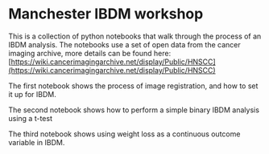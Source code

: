 # Manchester IBDM workshop

This is a collection of python notebooks that walk through the process of an IBDM analysis. 
The notebooks use a set of open data from the cancer imaging archive, more details can be 
found here: [https://wiki.cancerimagingarchive.net/display/Public/HNSCC](https://wiki.cancerimagingarchive.net/display/Public/HNSCC)

The first notebook shows the process of image registration, and how to set it up for IBDM. 

The second notebook shows how to perform a simple binary IBDM analysis using a t-test

The third notebook shows using weight loss as a continuous outcome variable in IBDM.